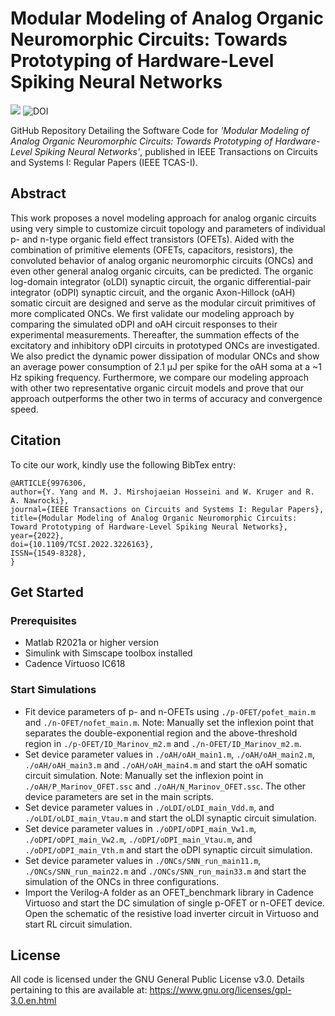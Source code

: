 # Modular Modeling of Analog Organic Neuromorphic Circuits: Towards Prototyping of Hardware-Level Spiking Neural Networks

![](https://img.shields.io/badge/license-GPL-blue.svg)
![DOI](https://img.shields.io/badge/DOI-10.1109%2FTCSI.2022.3226163-brightgreen.svg)

GitHub Repository Detailing the Software Code for *'Modular Modeling of Analog Organic Neuromorphic Circuits: Towards Prototyping of Hardware-Level Spiking Neural Networks'*, published in IEEE Transactions on Circuits and Systems I: Regular Papers (IEEE TCAS-I).

## Abstract
This work proposes a novel modeling approach for analog organic circuits using very simple to customize circuit topology and parameters of individual p- and n-type organic field effect transistors (OFETs). Aided with the combination of primitive elements (OFETs, capacitors, resistors), the convoluted behavior of analog organic neuromorphic circuits (ONCs) and even other general analog organic circuits, can be predicted. The organic log-domain integrator (oLDI) synaptic circuit, the organic differential-pair integrator (oDPI) synaptic circuit, and the organic Axon-Hillock (oAH) somatic circuit are designed and serve as the modular circuit primitives of more complicated ONCs. We first validate our modeling approach by comparing the simulated oDPI and oAH circuit responses to their experimental measurements. Thereafter, the summation effects of the excitatory and inhibitory oDPI circuits in prototyped ONCs are investigated. We also predict the dynamic power dissipation of modular ONCs and show an average power consumption of 2.1 μJ per spike for the oAH soma at a ~1 Hz spiking frequency. Furthermore, we compare our modeling approach with other two representative organic circuit models and prove that our approach outperforms the other two in terms of accuracy and convergence speed.

## Citation

To cite our work, kindly use the following BibTex entry:

```
@ARTICLE{9976306,
author={Y. Yang and M. J. Mirshojaeian Hosseini and W. Kruger and R. A. Nawrocki},
journal={IEEE Transactions on Circuits and Systems I: Regular Papers},
title={Modular Modeling of Analog Organic Neuromorphic Circuits: Toward Prototyping of Hardware-Level Spiking Neural Networks},
year={2022},
doi={10.1109/TCSI.2022.3226163},
ISSN={1549-8328},
}
```

## Get Started

### Prerequisites
- Matlab R2021a or higher version
- Simulink with Simscape toolbox installed
- Cadence Virtuoso IC618

### Start Simulations

- Fit device parameters of p- and n-OFETs using `./p-OFET/pofet_main.m` and `./n-OFET/nofet_main.m`. Note: Manually set the inflexion point that separates the double-exponential region and the above-threshold region in `./p-OFET/ID_Marinov_m2.m` and `./n-OFET/ID_Marinov_m2.m`.
- Set device parameter values in `./oAH/oAH_main1.m`, `./oAH/oAH_main2.m`, `./oAH/oAH_main3.m` and `./oAH/oAH_main4.m` and start the oAH somatic circuit simulation. Note: Manually set the inflexion point in `./oAH/P_Marinov_OFET.ssc` and `./oAH/N_Marinov_OFET.ssc`. The other device parameters are set in the main scripts.
- Set device parameter values in `./oLDI/oLDI_main_Vdd.m`, and `./oLDI/oLDI_main_Vtau.m` and start the oLDI synaptic circuit simulation.
- Set device parameter values in `./oDPI/oDPI_main_Vw1.m`, `./oDPI/oDPI_main_Vw2.m`, `./oDPI/oDPI_main_Vtau.m`, and `./oDPI/oDPI_main_Vth.m` and start the oDPI synaptic circuit simulation.
- Set device parameter values in `./ONCs/SNN_run_main11.m`, `./ONCs/SNN_run_main22.m` and `./ONCs/SNN_run_main33.m` and start the simulation of the ONCs in three configurations.
- Import the Verilog-A folder as an OFET_benchmark library in Cadence Virtuoso and start the DC simulation of single p-OFET or n-OFET device. Open the schematic of the resistive load inverter circuit in Virtuoso and start RL circuit simulation.





## License
All code is licensed under the GNU General Public License v3.0. Details pertaining to this are available at: https://www.gnu.org/licenses/gpl-3.0.en.html

